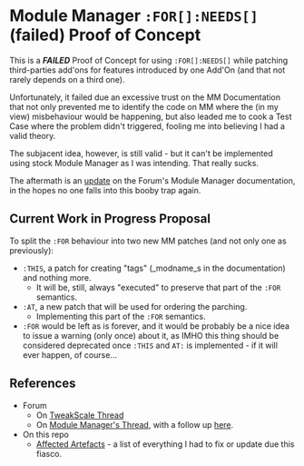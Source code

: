 # Module Manager `:FOR[]:NEEDS[]` (failed) Proof of Concept

This is a _**FAILED**_ Proof of Concept for using `:FOR[]:NEEDS[]` while patching third-parties add'ons for features introduced by one Add'On (and that not rarely depends on a third one).

Unfortunately, it failed due an excessive trust on the MM Documentation that not only prevented me to identify the code on MM where the (in my view) misbehaviour would be happening, but also leaded me to cook a Test Case where the problem didn't triggered, fooling me into believing I had a valid theory.

The subjacent idea, however, is still valid - but it can't be implemented using stock Module Manager as I was intending. That really sucks.

The aftermath is an [update](https://github.com/sarbian/ModuleManager/wiki/Patch-Ordering/_compare/b97501810baf9625d33f66515fd85b4a00f17564) on the Forum's Module Manager documentation, in the hopes no one falls into this booby trap again.


## Current Work in Progress Proposal

To split the `:FOR` behaviour into two new MM patches (and not only one as previously):

* `:THIS`, a patch for creating "tags" (_modname_s in the documentation) and nothing more.
	+ It will be, still, always "executed" to preserve that part of the `:FOR` semantics.
* `:AT`, a new patch that will be used for ordering the parching.
	+ Implementing this part of the `:FOR` semantics.
* `:FOR` would be left as is forever, and it would be probably be a nice idea to issue a warning (only once) about it, as IMHO this thing should be considered deprecated once `:THIS` and `AT:` is implemented - if it will ever happen, of course...


## References

* Forum
	+ On [TweakScale Thread](https://forum.kerbalspaceprogram.com/topic/179030-ksp-130-tweakscale-under-lisias-management-2488-2024-1117/?do=findComment&comment=3949924)
	+ On [Module Manager's Thread](https://forum.kerbalspaceprogram.com/topic/50533-18x-112x-module-manager-423-july-03th-2023-fireworks-season/page/308/#comment-4438902), with a follow up [here](https://forum.kerbalspaceprogram.com/topic/50533-18x-112x-module-manager-423-july-03th-2023-fireworks-season/page/308/#comment-4438902). 
* On this repo
	+ [Affected Artefacts](./Docs/affected-artefacts.md) - a list of everything I had to fix or update due this fiasco.
